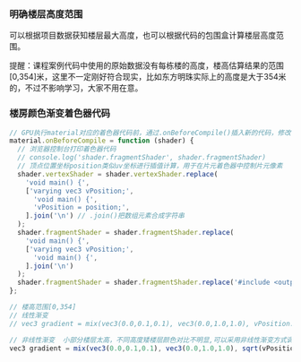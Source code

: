 ### 明确楼层高度范围

可以根据项目数据获知楼层最大高度，也可以根据代码的包围盒计算楼层高度范围。

提醒：课程案例代码中使用的原始数据没有每栋楼的高度，楼高估算结果的范围[0,354]米，这里不一定刚好符合现实，比如东方明珠实际上的高度是大于354米的，不过不影响学习，大家不用在意。

### 楼房颜色渐变着色器代码

```javascript
// GPU执行material对应的着色器代码前，通过.onBeforeCompile()插入新的代码，修改已有的代码
material.onBeforeCompile = function (shader) {
  // 浏览器控制台打印着色器代码
  // console.log('shader.fragmentShader', shader.fragmentShader)
  // 顶点位置坐标position类似uv坐标进行插值计算，用于在片元着色器中控制片元像素
  shader.vertexShader = shader.vertexShader.replace(
    'void main() {',
    ['varying vec3 vPosition;',
      'void main() {',
      'vPosition = position;',
    ].join('\n') // .join()把数组元素合成字符串
  );
  shader.fragmentShader = shader.fragmentShader.replace(
    'void main() {',
    ['varying vec3 vPosition;',
      'void main() {',
    ].join('\n')
  );
  shader.fragmentShader = shader.fragmentShader.replace('#include <output_fragment>', output_fragment);
};
```

```javascript
// 楼高范围[0,354]
// 线性渐变
// vec3 gradient = mix(vec3(0.0,0.1,0.1), vec3(0.0,1.0,1.0), vPosition.z/354.0);

// 非线性渐变  小部分楼层太高，不同高度矮楼层颜色对比不明显,可以采用非线性渐变方式调节
vec3 gradient = mix(vec3(0.0,0.1,0.1), vec3(0.0,1.0,1.0), sqrt(vPosition.z/354.0));

```
